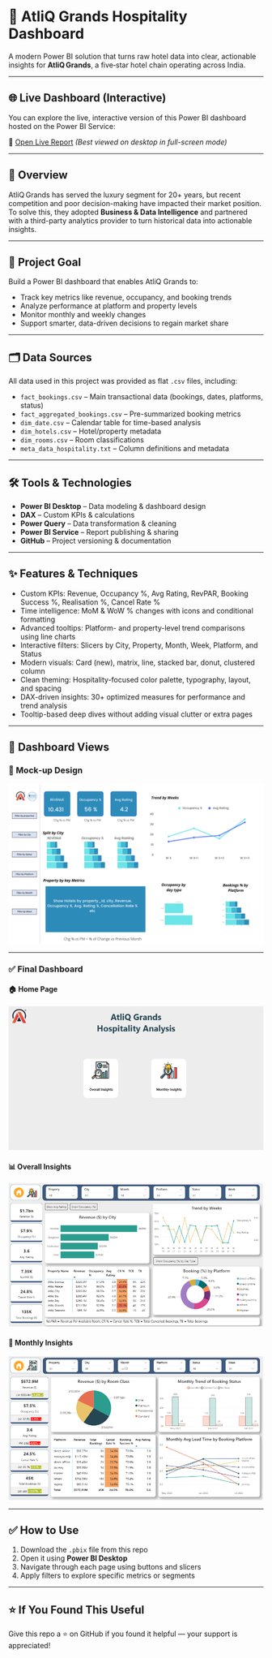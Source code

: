 # 🏨 AtliQ Grands Hospitality Dashboard

A modern Power BI solution that turns raw hotel data into clear, actionable insights for **AtliQ Grands**, a five‑star hotel chain operating across India.

---

## 🌐 Live Dashboard (Interactive)

You can explore the live, interactive version of this Power BI dashboard hosted on the Power BI Service:

🔗 [Open Live Report](https://app.powerbi.com/view?r=eyJrIjoiMjhjZmRlMTgtNTFhYi00Mzk2LWExNzMtMjJlYTE5NWViMzgwIiwidCI6ImM2ZTU0OWIzLTVmNDUtNDAzMi1hYWU5LWQ0MjQ0ZGM1YjJjNCJ9)
*(Best viewed on desktop in full-screen mode)*

---

## 📝 Overview
AtliQ Grands has served the luxury segment for 20+ years, but recent competition and poor decision-making have impacted their market position. To solve this, they adopted **Business & Data Intelligence** and partnered with a third-party analytics provider to turn historical data into actionable insights.

---

## 🎯 Project Goal
Build a Power BI dashboard that enables AtliQ Grands to:

- Track key metrics like revenue, occupancy, and booking trends  
- Analyze performance at platform and property levels  
- Monitor monthly and weekly changes  
- Support smarter, data-driven decisions to regain market share  

---

## 🗂 Data Sources

All data used in this project was provided as flat `.csv` files, including:

- `fact_bookings.csv` – Main transactional data (bookings, dates, platforms, status)  
- `fact_aggregated_bookings.csv` – Pre-summarized booking metrics  
- `dim_date.csv` – Calendar table for time-based analysis  
- `dim_hotels.csv` – Hotel/property metadata  
- `dim_rooms.csv` – Room classifications  
- `meta_data_hospitality.txt` – Column definitions and metadata  

---

## 🛠️ Tools & Technologies

- **Power BI Desktop** – Data modeling & dashboard design  
- **DAX** – Custom KPIs & calculations  
- **Power Query** – Data transformation & cleaning  
- **Power BI Service** – Report publishing & sharing  
- **GitHub** – Project versioning & documentation  

---

## ✨ Features & Techniques

- Custom KPIs: Revenue, Occupancy %, Avg Rating, RevPAR, Booking Success %, Realisation %, Cancel Rate %  
- Time intelligence: MoM & WoW % changes with icons and conditional formatting  
- Advanced tooltips: Platform- and property-level trend comparisons using line charts  
- Interactive filters: Slicers by City, Property, Month, Week, Platform, and Status  
- Modern visuals: Card (new), matrix, line, stacked bar, donut, clustered column  
- Clean theming: Hospitality-focused color palette, typography, layout, and spacing  
- DAX-driven insights: 30+ optimized measures for performance and trend analysis  
- Tooltip-based deep dives without adding visual clutter or extra pages  

---

## 📸 Dashboard Views

### 🧩 Mock‑up Design  
![Mock‑up](https://github.com/ShubhamVimal/AtliQ_Grands_Hospitality_Analysis/blob/main/mock_up_dashboard.png)

---

### ✅ Final Dashboard

#### 🏠 Home Page  
![Home](https://github.com/ShubhamVimal/AtliQ_Grands_Hospitality_Analysis/blob/main/Home.PNG)

#### 📊 Overall Insights  
![Overall](https://github.com/ShubhamVimal/AtliQ_Grands_Hospitality_Analysis/blob/main/Overall_Insights.PNG)

#### 📅 Monthly Insights  
![Monthly](https://github.com/ShubhamVimal/AtliQ_Grands_Hospitality_Analysis/blob/main/Monthly_Insights.PNG)

---

## ✅ How to Use

1. Download the `.pbix` file from this repo  
2. Open it using **Power BI Desktop**  
3. Navigate through each page using buttons and slicers  
4. Apply filters to explore specific metrics or segments  

---

## ⭐ If You Found This Useful

Give this repo a ⭐ on GitHub if you found it helpful — your support is appreciated!
